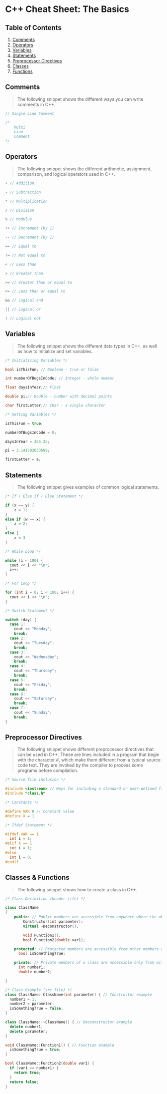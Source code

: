 # C++ Cheat Sheet: The Basics

## Table of Contents

1. [Comments](#Comments)
2. [Operators](#Operators)
3. [Variables](#Variables)
4. [Statements](#Statements)
5. [Preprocessor Directives](#Preprocessor-Directives)
6. [Classes](#Classes)
7. [Functions](#Functions)
<!-- 8. [Namespaces I Commonly Use](#Namespaces-I-Commonly-Use) -->

## Comments

> The following snippet shows the different ways you can write comments in C++.

```cpp
// Single Line Comment

/*
    Multi
    Line
    Comment
*/
```

## Operators

> The following snippet shows the different arithmetic, assignment, comparison, and logical operators used in C++.

```cpp
+ // Addition

- // Subtraction

* // Multiplication

/ // Division

% // Modulus

++ // Increment (by 1)

-- // Decrement (by 1)

== // Equal to

!= // Not equal to

< // Less than

> // Greater than

>= // Greater than or equal to

<= // Less than or equal to

&& // Logical and

|| // Logical or

! // Logical not
```

## Variables

> The following snippet shows the different data types in C++, as well as how to initialize and set variables.

```cpp
/* Initializing Variables */

bool isThisFun; // Boolean - true or false

int numberOfBugsInCode; // Integer - whole number

float daysInYear;// Float

double pi;// Double - number with decimal points

char firstLetter;// Char - a single character

/* Setting Variables */

isThisFun = true;

numberOfBugsInCode = 0;

daysInYear = 365.25;

pi = 3.141592653589;

firstLetter = a;
```

## Statements

> The following snippet gives examples of common logical statements.

```cpp
/* If / Else if / Else Statement */

if (x == y) {
    z = 1;
}
else if (w == x) {
    z = 2;
}
else {
    z = 3
}

/* While Loop */

while (i < 100) {
  cout << i << "\n";
  i++;
}

/* For Loop */

for (int i = 0; i < 100; i++) {
  cout << i << "\n";
}

/* Switch Statement */

switch (day) {
  case 1:
    cout << "Monday";
    break;
  case 2:
    cout << "Tuesday";
    break;
  case 3:
    cout << "Wednesday";
    break;
  case 4:
    cout << "Thursday";
    break;
  case 5:
    cout << "Friday";
    break;
  case 6:
    cout << "Saturday";
    break;
  case 7:
    cout << "Sunday";
    break;
}
```

## Preprocessor Directives

> The following snippet shows different preprocessor directives that can be used in C++. These are lines included in a program that begin with the character #, which make them different from a typical source code text. They are invoked by the compiler to process some programs before compilation.

```cpp
/* Source file inclusion */

#include <iostream> // Ways for including a standard or user-defined file in the program
#include "class.h"

/* Constants */

#define VAR 0 // Constant value
#define X = 1

/* Ifdef Statement */

#ifdef VAR == 1
  int i = 1;
#elif X == 1
  int i = 1;
#else
  int i = 0;
#endif
```

## Classes & Functions

> The following snippet shows how to create a class in C++.

``` cpp
/* Class Definition (header file) */

class ClassName
{
    public: // Public members are accessible from anywhere where the object is visible
        Constructor(int parameter);
        virtual ~Deconstructor();

        void Function1();
        bool Function2(double var1);

    protected: // Protected members are accessible from other members of the same class, and also from members of their derived classes.
      bool isSomethingTrue;

    private: // Private members of a class are accessible only from within other members of the same class
      int number1;
      double number2;

}

/* Class Example (src file) */
class ClassName::ClassName(int parameter) { // Constructor example
  number1 = 1;
  number2 = parameter;
  isSomethingTrue = false;
}

class ClassName::~ClassName() { // Decoonstructor example
  delete number1;
  delete parameter;
}

void ClassName::Function1() { // Function example
  isSomethingTrue = true;
}

bool ClassName::Function2(double var1) {
  if (var1 == number1) {
    return true;
  }
  return false;
}
```
<!-- 
## Namespaces I Commonly Use

``` cpp



``` -->
